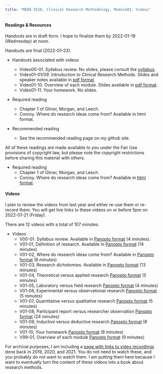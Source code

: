 ```yaml
---
title: "MEDB 5510, Clinical Research Methodology, Module01, Videos"
---
```


#### Readings & Resources

Handouts are in draft form. I hope to finalize them by 2022-01-19 (Wednesday) at noon.

Handouts are final (2022-01-23).

+ Handouts associated with videos
  + Video00-01. Syllabus review. No slides, please consult the [syllabus][syll].
  + Video01-01/09. Introduction to Clinical Research Methods. Slides and speaker notes available in [pdf format][git2].
  + Video01-10. Overview of each module. Slides available in [pdf format][git3].
  + Video01-11. Your homework. No slides.
  
+ Required reading
  + Chapter 1 of Gliner, Morgan, and Leech.
  + Conroy. Where do research ideas come from? Available in html format.

+ Recommended reading
  + See the recommended reading page on my github site.

All of these readings are made available to you under the Fair Use provisions of copyright law, but please note the copyright restrictions before sharing this material with others.
+ Required reading
  + Chapter 1 of Gliner, Morgan, and Leech.
  + Conroy. Where do research ideas come from? Available in [html format](http://www.pmean.com/99/ideas.html).

#### Videos

I plan to review the videos from last year and either re-use them or re-record them. You will get live links to these videos on or before 5pm on 2022-01-21 (Friday).

There are 12 videos with a total of 107 minutes.

+ Videos
  + V00-01. Syllabus review. Available in [Panopto format][v0001] (4 minutes).
  + V01-01, Definition of research. Available in [Panopto format][v0101] (14 minutes)
  + V01-02, Where do research ideas come from? Available in [Panopto format][v0102] (8 minutes)
  + V01-03, Research dichotomies. Available in [Panopto format][v0103] (13 minutes)
  + V01-04, Theoretical versus applied research [Panopto format][v0104] (5 minutes)
  + V01-05, Laboratory versus field research [Panopto format][v0105] (4 minutes)
  + V01-06, Experimental versus observational research [Panopto format][v0106] (5 minutes)
  + V01-07, Quantitative versus qualitative research [Panopto format][v0107] (5 minutes)
  + V01-08, Participant report versus researcher observation [Panopto format][v0108] (24 minutes)
  + V01-09, Inductive versus deductive research [Panopto format][v0109] (8 minutes)
  + V01-10, Your homework [Panopto format][v0110] (8 minutes)
  + V99-01, Overview of each module [Panopto format][v9901] (9 minutes)

For archival purposes, I am including a [page with links to video recordings][git0] done back in 2019, 2020, and 2021. You do not need to watch these, and you probably do not want to watch them. I am putting them here because I want to eventually turn the content of these videos into a book about research methods.

#### 

[git0]: https://github.com/pmean/classes/blob/master/clinical-research-methodology/modules/5510-99-videos.md
[git2]: https://github.com/pmean/classes/blob/master/clinical-research-methodology/results/video01-slides-and-speaker-notes.pdf
[git3]: https://github.com/pmean/classes/blob/master/clinical-research-methodology/results/video99-slides-and-speaker-notes.pdf

[syll]: https://umsystem.instructure.com/courses/72483/assignments/syllabus

[v0001]: https://umsystem.hosted.panopto.com/Panopto/Pages/Viewer.aspx?id=035c8a81-58fa-438c-b552-a9dc01664f27
[v0101]: https://umsystem.hosted.panopto.com/Panopto/Pages/Viewer.aspx?id=755bcbac-8846-4d0e-a950-ae2400edf11c
[v0102]: https://umsystem.hosted.panopto.com/Panopto/Pages/Viewer.aspx?id=e38624d4-000b-4e22-af77-ae2400f1d9ec
[v0103]: https://umsystem.hosted.panopto.com/Panopto/Pages/Viewer.aspx?id=5a9f765e-389f-4fd7-8544-ae2400f5d1d9
[v0104]: https://umsystem.hosted.panopto.com/Panopto/Pages/Viewer.aspx?id=4e3d005a-16ba-4949-83c8-ae2400fce857
[v0105]: https://umsystem.hosted.panopto.com/Panopto/Pages/Viewer.aspx?id=f763461e-1926-44c3-a711-ae2400fe86d6
[v0106]: https://umsystem.hosted.panopto.com/Panopto/Pages/Viewer.aspx?id=e8fe4b00-6798-4498-9a34-ae2401004aba
[v0107]: https://umsystem.hosted.panopto.com/Panopto/Pages/Viewer.aspx?id=b85bfbe2-d10a-4bcf-813c-ae2401021164
[v0108]: https://umsystem.hosted.panopto.com/Panopto/Pages/Viewer.aspx?id=fb0b4e37-c462-48b7-925b-ae240174eb1b
[v0109]: https://umsystem.hosted.panopto.com/Panopto/Pages/Viewer.aspx?id=d07bb85e-62ae-4c73-a03b-ae24017be50e
[v0110]: https://umsystem.hosted.panopto.com/Panopto/Pages/Viewer.aspx?id=03acf4b1-c335-4b92-a534-ae240181b591
[v9901]: https://umsystem.hosted.panopto.com/Panopto/Pages/Viewer.aspx?id=4b8759a7-b215-41d3-aa5c-ae24017efb89
